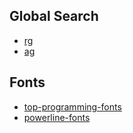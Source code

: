 ## Global Search

  - [rg](https://github.com/BurntSushi/ripgrep) 
  - [ag](https://github.com/ggreer/the_silver_searcher)

## Fonts

  - [top-programming-fonts](https://github.com/hbin/top-programming-fonts)
  - [powerline-fonts](https://github.com/powerline/fonts)
